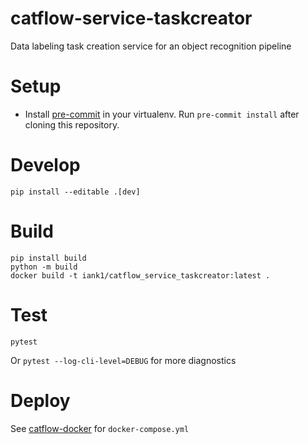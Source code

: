 # catflow-service-taskcreator

Data labeling task creation service for an object recognition pipeline

# Setup

* Install [pre-commit](https://pre-commit.com/#install) in your virtualenv. Run
`pre-commit install` after cloning this repository.

# Develop

```
pip install --editable .[dev]
```

# Build

```
pip install build
python -m build
docker build -t iank1/catflow_service_taskcreator:latest .
```

# Test

```
pytest
```

Or `pytest --log-cli-level=DEBUG` for more diagnostics

# Deploy

See [catflow-docker](https://github.com/iank/catflow-docker) for `docker-compose.yml`
